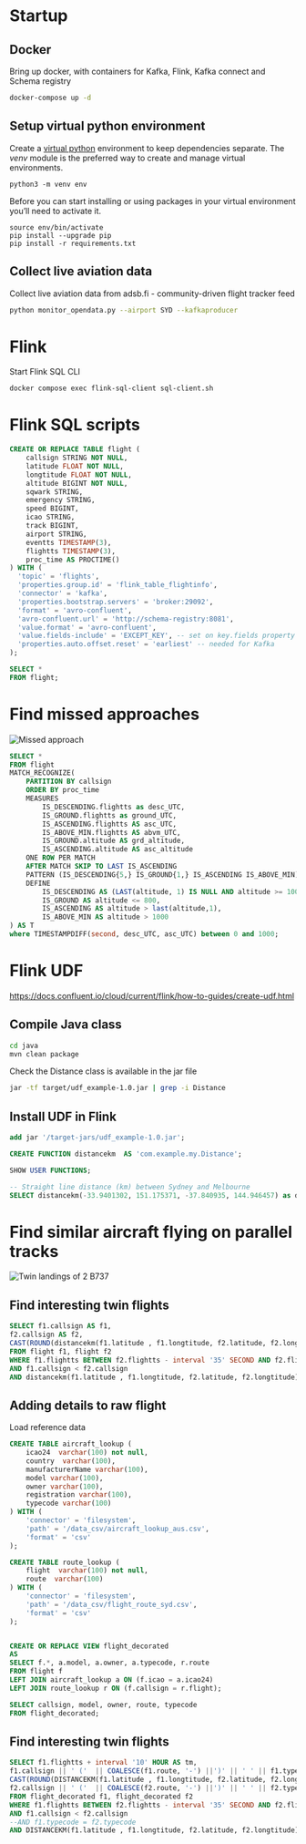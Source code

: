 

# Startup

## Docker
Bring up docker, with containers for Kafka, Flink, Kafka connect and Schema registry

```bash
docker-compose up -d
```

## Setup virtual python environment
Create a [virtual python](https://packaging.python.org/en/latest/guides/installing-using-pip-and-virtual-environments/) environment to keep dependencies separate. The _venv_ module is the preferred way to create and manage virtual environments. 

 ```console
python3 -m venv env
```

Before you can start installing or using packages in your virtual environment you’ll need to activate it.

```console
source env/bin/activate
pip install --upgrade pip
pip install -r requirements.txt
 ```

## Collect live aviation data
Collect live aviation data from adsb.fi - community-driven flight tracker feed

```bash
python monitor_opendata.py --airport SYD --kafkaproducer
```

# Flink
Start Flink SQL CLI

```bash
docker compose exec flink-sql-client sql-client.sh
```

# Flink SQL scripts
```sql
CREATE OR REPLACE TABLE flight (
    callsign STRING NOT NULL,
    latitude FLOAT NOT NULL,
    longtitude FLOAT NOT NULL,
    altitude BIGINT NOT NULL,
    sqwark STRING,
    emergency STRING,
    speed BIGINT,
    icao STRING,
    track BIGINT,
    airport STRING,
    eventts TIMESTAMP(3),
    flightts TIMESTAMP(3),
    proc_time AS PROCTIME()
) WITH (
  'topic' = 'flights',
  'properties.group.id' = 'flink_table_flightinfo', 
  'connector' = 'kafka',
  'properties.bootstrap.servers' = 'broker:29092',
  'format' = 'avro-confluent',
  'avro-confluent.url' = 'http://schema-registry:8081',
  'value.format' = 'avro-confluent',
  'value.fields-include' = 'EXCEPT_KEY', -- set on key.fields property above, exclude the key in the value
  'properties.auto.offset.reset' = 'earliest' -- needed for Kafka
);

SELECT *
FROM flight;
```

# Find missed approaches

![Missed approach](./docs/missedapproach.png)

```sql
SELECT *
FROM flight
MATCH_RECOGNIZE(
    PARTITION BY callsign
    ORDER BY proc_time
    MEASURES
        IS_DESCENDING.flightts as desc_UTC,
        IS_GROUND.flightts as ground_UTC,
        IS_ASCENDING.flightts AS asc_UTC,
        IS_ABOVE_MIN.flightts AS abvm_UTC,
        IS_GROUND.altitude AS grd_altitude,
        IS_ASCENDING.altitude AS asc_altitude
    ONE ROW PER MATCH
    AFTER MATCH SKIP TO LAST IS_ASCENDING
    PATTERN (IS_DESCENDING{5,} IS_GROUND{1,} IS_ASCENDING IS_ABOVE_MIN)
    DEFINE
        IS_DESCENDING AS (LAST(altitude, 1) IS NULL AND altitude >= 1000) OR altitude < LAST(altitude, 1),
        IS_GROUND AS altitude <= 800,
        IS_ASCENDING AS altitude > last(altitude,1),
        IS_ABOVE_MIN AS altitude > 1000
) AS T
where TIMESTAMPDIFF(second, desc_UTC, asc_UTC) between 0 and 1000;
```


# Flink UDF 
https://docs.confluent.io/cloud/current/flink/how-to-guides/create-udf.html

## Compile Java class
```bash
cd java
mvn clean package 
```

Check the Distance class is available in the jar file

```bash
jar -tf target/udf_example-1.0.jar | grep -i Distance
```

## Install UDF in Flink

```sql
add jar '/target-jars/udf_example-1.0.jar';

CREATE FUNCTION distancekm  AS 'com.example.my.Distance';

SHOW USER FUNCTIONS;

-- Straight line distance (km) between Sydney and Melbourne
SELECT distancekm(-33.9401302, 151.175371, -37.840935, 144.946457) as dist_km;
```

# Find similar aircraft flying on parallel tracks

![Twin landings of 2 B737](./docs/twinplanes.png)

## Find interesting twin flights
```sql
SELECT f1.callsign AS f1, 
f2.callsign AS f2,
CAST(ROUND(distancekm(f1.latitude , f1.longtitude, f2.latitude, f2.longtitude), 1) AS VARCHAR) as km
FROM flight f1, flight f2
WHERE f1.flightts BETWEEN f2.flightts - interval '35' SECOND AND f2.flightts
AND f1.callsign < f2.callsign
AND distancekm(f1.latitude , f1.longtitude, f2.latitude, f2.longtitude) < 1.5;
```

## Adding details to raw flight 
Load reference data

```sql
CREATE TABLE aircraft_lookup (
    icao24  varchar(100) not null,
    country  varchar(100),
    manufacturerName varchar(100),
    model varchar(100),
    owner varchar(100),
    registration varchar(100),
    typecode varchar(100)
) WITH ( 
    'connector' = 'filesystem',
    'path' = '/data_csv/aircraft_lookup_aus.csv',
    'format' = 'csv'  
);

CREATE TABLE route_lookup (
    flight  varchar(100) not null,
    route  varchar(100)
) WITH ( 
    'connector' = 'filesystem',
    'path' = '/data_csv/flight_route_syd.csv',
    'format' = 'csv'  
);


CREATE OR REPLACE VIEW flight_decorated
AS
SELECT f.*, a.model, a.owner, a.typecode, r.route
FROM flight f 
LEFT JOIN aircraft_lookup a ON (f.icao = a.icao24)
LEFT JOIN route_lookup r ON (f.callsign = r.flight);

SELECT callsign, model, owner, route, typecode
FROM flight_decorated;
```

## Find interesting twin flights
```sql
SELECT f1.flightts + interval '10' HOUR AS tm,
f1.callsign || ' ('  || COALESCE(f1.route, '-') ||')' || ' ' || f1.typecode AS f1,
CAST(ROUND(DISTANCEKM(f1.latitude , f1.longtitude, f2.latitude, f2.longtitude), 1) AS VARCHAR) AS km,
f2.callsign || ' ('  || COALESCE(f2.route, '-') ||')' || ' ' || f2.typecode AS f2
FROM flight_decorated f1, flight_decorated f2
WHERE f1.flightts BETWEEN f2.flightts - interval '35' SECOND AND f2.flightts
AND f1.callsign < f2.callsign
--AND f1.typecode = f2.typecode
AND DISTANCEKM(f1.latitude , f1.longtitude, f2.latitude, f2.longtitude) < 1.5;
```
